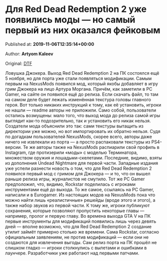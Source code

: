 
# Для Red Dead Redemption 2 уже появились моды — но самый первый из них оказался фейковым

Published at: **2019-11-06T12:35:14+00:00**

Author: **Artyom Kaleev**

Original: [DTF](https://dtf.ru/games/79887-dlya-red-dead-redemption-2-uzhe-poyavilis-mody-no-samyy-pervyy-iz-nih-okazalsya-feykovym)

Ловушка Джокера.
Выход Red Dead Redemption 2 на ПК состоялся ещё 5 ноября, но для порта уже стали появляться модификации.
Самым первым на NexusMods появился мод, который якобы добавляет в игру грим Джокера на лицо Артура Моргана. Причём, как заметили в PC Gamer, на сайте он появился ещё до релиза.
Если скачать файл, то там на самом деле будет лежать изменённая текстура головы главного героя. Вот только никаких инструкций к тому, как её установить, игроки не нашли — readme авторы не приложили.
Само собой, пользователи остались возмущены: мало того, что выход мода до релиза самой игры выглядит как-то подозрительно, так и установить его никак нельзя.
Создатели мода объяснили это так: сами текстуры вытащить из директории уже можно, но вот импортировать их обратно нельзя.
Судя по догадкам пользователей NexusMods, скорее всего, авторы даже ничего не извлекали из порта — а просто распаковали текстуры из PS4-версии.
Те же авторы также на NexusMods распиарили свой профиль в Instagram, где протизерили «моды» с моделью Терминатора, множеством оружия и лошадьми-скелетами. Последние, видимо, взяты из дополнения Undead Nightmare для первой части.
Западные издания уже успели разнести новость о том, что для Red Dead Redemption 2 появился первый мод с гримом для Джокера — и то, что он вышел раньше релиза игры, журналистов не смутило.
Тот же PC Gamer предположил, что, видимо, Rockstar поделилась с игроками инструментами ещё до выхода. То же самое, ссылаясь на PC Gamer, написали и в Eurogamer.
Из настоящих модов на NexusMods пока что можно найти лишь «реалистичные» решейды (вроде этого и этого), а также набор звуков из первой части. К тому же, игроки публикуют сохранения, которые позволяют пропустить некоторые главы — например, пролог и первую главу.
Во времена выхода GTA V на ПК первые инструменты для модификаций появились лишь через девять дней — вполне возможно, что для Red Dead Redemption 2 создание утилит займёт примерно столько же времени. Сама Rockstar, согласно официальным заявлениям, не против модификаций — если они не создаются для извлечения выгоды.
Сам релиз порта на ПК прошёл не слишком гладко — игроки столкнулись с вылетами и ошибками в лаунчере. Разработчики уже работают над первыми патчами.
